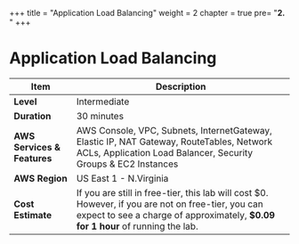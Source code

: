 +++
title = "Application Load Balancing"
weight = 2
chapter = true
pre= "<b>2. </b>"
+++

# Application Load Balancing

| Item                        | Description                                                                                                                                                                                                         |
| --------------------------- | ------------------------------------------------------------------------------------------------------------------------------------------------------------------------------------------------------------------- |
| **Level**                   | Intermediate                                                                                                                                                                                                            |
| **Duration**                | 30 minutes                                                                                                                                                                                                          |
| **AWS Services & Features** | AWS Console, VPC, Subnets, InternetGateway, Elastic IP, NAT Gateway, RouteTables, Network ACLs, Application Load Balancer, Security Groups & EC2 Instances                                               |
| **AWS Region**              | US East 1 - N.Virginia                                                                                                                                                                                              |
| **Cost Estimate**           | If you are still in free-tier, this lab will cost \$0. However, if you are not on free-tier, you can expect to see a charge of approximately, **\$0.09 for 1 hour** of running the lab. |
